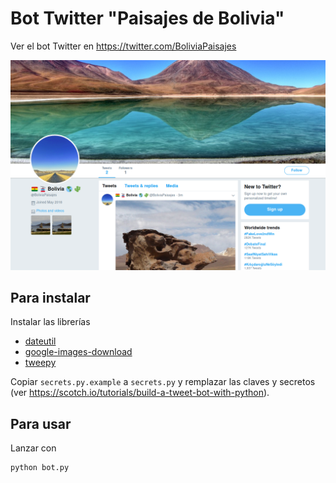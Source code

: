 # Bot Twitter "Paisajes de Bolivia"

Ver el bot Twitter en https://twitter.com/BoliviaPaisajes

[![Bot Twitter](./bot.png)](https://twitter.com/BoliviaPaisajes)

## Para instalar

Instalar las librerías

- [dateutil](http://labix.org/python-dateutil)
- [google-images-download](https://pypi.org/project/google-images-download/)
- [tweepy](https://pypi.org/project/tweepy/)

Copiar `secrets.py.example` a `secrets.py` y remplazar las claves y secretos (ver https://scotch.io/tutorials/build-a-tweet-bot-with-python).

## Para usar

Lanzar con

```bash
python bot.py
```
